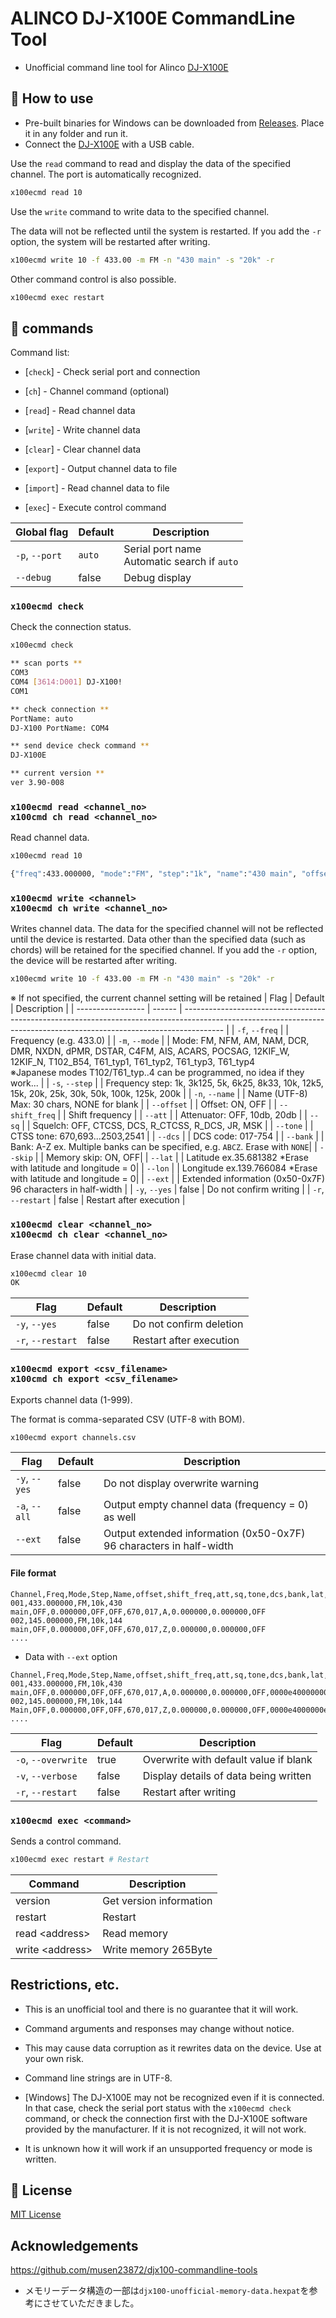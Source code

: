 <!-- <p align="center">
<a href="./README_en.md">English</a>
</p> -->

# ALINCO DJ-X100E CommandLine Tool

- Unofficial command line tool for Alinco [DJ-X100E](https://alinco.com/Products/ham/ht/DJ-X100TE/)

## :beginner: How to use

- Pre-built binaries for Windows can be downloaded from [Releases](https://github.com/jarvisroad/x100ecmd/releases/). Place it in any folder and run it.
- Connect the [DJ-X100E](https://alinco.com/Products/ham/ht/DJ-X100TE/) with a USB cable.

Use the `read` command to read and display the data of the specified channel. The port is automatically recognized.

```sh
x100ecmd read 10
```

Use the `write` command to write data to the specified channel.

The data will not be reflected until the system is restarted. If you add the `-r` option, the system will be restarted after writing.

```sh
x100ecmd write 10 -f 433.00 -m FM -n "430 main" -s "20k" -r
```

Other command control is also possible.

```sh
x100ecmd exec restart
```

## :rocket: commands

Command list:

- [`check`] - Check serial port and connection
- [`ch`] - Channel command (optional)

- [`read`] - Read channel data
- [`write`] - Write channel data
- [`clear`] - Clear channel data
- [`export`] - Output channel data to file
- [`import`] - Read channel data to file
- [`exec`] - Execute control command

| Global flag | Default | Description |
| ---------------- | ---------- | -------------------------------------------------- |
| `-p`, `--port` | `auto` | Serial port name <br/>Automatic search if `auto` |
| `--debug` | false | Debug display |

### `x100ecmd check`

Check the connection status.

```sh
x100ecmd check

** scan ports **
COM3
COM4 [3614:D001] DJ-X100!
COM1

** check connection **
PortName: auto
DJ-X100 PortName: COM4

** send device check command **
DJ-X100E

** current version **
ver 3.90-008
```

### `x100ecmd read <channel_no>`<br/>`x100cmd ch read <channel_no>`

Read channel data.

```sh
x100ecmd read 10

{"freq":433.000000, "mode":"FM", "step":"1k", "name":"430 main", "offset":"OFF", "shift_freq":"0.000000", "att":"OFF", "sq":"OFF", "tone":"670", "dcs":"017", "bank":"ABCTYZ", "empty": false}
```

### `x100ecmd write <channel>`<br/>`x100ecmd ch write <channel_no>`

Writes channel data. The data for the specified channel will not be reflected until the device is restarted. Data other than the specified data (such as chords) will be retained for the specified channel. If you add the `-r` option, the device will be restarted after writing.

```sh
x100ecmd write 10 -f 433.00 -m FM -n "430 main" -s "20k" -r
```

※ If not specified, the current channel setting will be retained
| Flag | Default | Description |
| ----------------- | ------ | ---------------------------------------------------------------------------------------------------------------------------------------------------------------------- |
| `-f`, `--freq` | ​​| Frequency (e.g. 433.0) |
| `-m`, `--mode` | | Mode: FM, NFM, AM, NAM, DCR, DMR, NXDN, dPMR, DSTAR, C4FM, AIS, ACARS, POCSAG, 12KIF_W, 12KIF_N, T102_B54, T61_typ1, T61_typ2, T61_typ3, T61_typ4<br />※Japanese modes T102/T61_typ..4 can be programmed, no idea if they work... |
| `-s`, `--step` | | Frequency step: 1k, 3k125, 5k, 6k25, 8k33, 10k, 12k5, 15k, 20k, 25k, 30k, 50k, 100k, 125k, 200k |
| `-n`, `--name` | | Name (UTF-8) Max: 30 chars, NONE for blank |
| `--offset` | | Offset: ON, OFF |
| `--shift_freq` | ​​| Shift frequency |
| `--att` | | Attenuator: OFF, 10db, 20db |
| `--sq` | | Squelch: OFF, CTCSS, DCS, R_CTCSS, R_DCS, JR, MSK |
| `--tone` | | CTSS tone: 670,693...2503,2541 |
| `--dcs` | | DCS code: 017-754 |
| `--bank` | | Bank: A-Z ex. Multiple banks can be specified, e.g. `ABCZ`. Erase with `NONE`|
| `--skip` | | Memory skip: ON, OFF|
| `--lat` | | Latitude ex.35.681382 *Erase with latitude and longitude = 0|
| `--lon` | | Longitude ex.139.766084 *Erase with latitude and longitude = 0|
| `--ext` | | Extended information (0x50-0x7F) 96 characters in half-width |
| `-y`, `--yes` | false | Do not confirm writing |
| `-r`, `--restart` | false | Restart after execution |

### `x100ecmd clear <channel_no>`<br/>`x100ecmd ch clear <channel_no>`

Erase channel data with initial data.

```sh
x100ecmd clear 10
OK
```

| Flag | Default | Description |
| ----------------- | ------ | ---------------- |
| `-y`, `--yes` | false | Do not confirm deletion |
| `-r`, `--restart` | false | Restart after execution |

### `x100ecmd export <csv_filename>`<br/>`x100cmd ch export <csv_filename>`

Exports channel data (1-999).

The format is comma-separated CSV (UTF-8 with BOM).

```sh
x100ecmd export channels.csv
```

| Flag | Default | Description |
| ------------- | ------ | ------------------------------------------ |
| `-y`, `--yes` | false | Do not display overwrite warning |
| `-a`, `--all` | false | Output empty channel data (frequency = 0) as well |
| `--ext` | false | Output extended information (0x50-0x7F) 96 characters in half-width |

#### File format

```:csv
Channel,Freq,Mode,Step,Name,offset,shift_freq,att,sq,tone,dcs,bank,lat,lon,skip
001,433.000000,FM,10k,430 main,OFF,0.000000,OFF,OFF,670,017,A,0.000000,0.000000,OFF
002,145.000000,FM,10k,144 main,OFF,0.000000,OFF,OFF,670,017,Z,0.000000,0.000000,OFF
....
```
- Data with `--ext` option

```:csv
Channel,Freq,Mode,Step,Name,offset,shift_freq,att,sq,tone,dcs,bank,lat,lon,skip,ext
001,433.000000,FM,10k,430 main,OFF,0.000000,OFF,OFF,670,017,A,0.000000,0.000000,OFF,0000e40000000e40000000000000000000000180018001800180010000800100008001000080000080008000807b1700
002,145.000000,FM,10k,144 Main,OFF,0.000000,OFF,OFF,670,017,Z,0.000000,0.000000,OFF,0000e4000000e400000000000000000000000180018001800180010000800100008001000080000080008000807b1700
....
````

| Flag | Default | Description |
| ------------------- | ------ | -------------------------------- |
| `-o`, `--overwrite` | true | Overwrite with default value if blank |
| `-v`, `--verbose` | false | Display details of data being written |
| `-r`, `--restart` | false | Restart after writing |

### `x100ecmd exec <command>`

Sends a control command.

```sh
x100ecmd exec restart # Restart
```

| Command | Description |
| ----------------------- | ------------------------ |
| version | Get version information |
| restart | Restart |
| read \<address> | Read memory |
| write \<address> <data> | Write memory 265Byte |

## Restrictions, etc.

- This is an unofficial tool and there is no guarantee that it will work.
- Command arguments and responses may change without notice.
- This may cause data corruption as it rewrites data on the device. Use at your own risk.

- Command line strings are in UTF-8.

- [Windows] The DJ-X100E may not be recognized even if it is connected. In that case, check the serial port status with the `x100ecmd check` command, or check the connection first with the DJ-X100E software provided by the manufacturer. If it is not recognized, it will not work.

- It is unknown how it will work if an unsupported frequency or mode is written.

## :memo: License

[MIT License](./LICENSE)

## Acknowledgements

<https://github.com/musen23872/djx100-commandline-tools>

- メモリーデータ構造の一部は`djx100-unofficial-memory-data.hexpat`を参考にさせていただきました。
